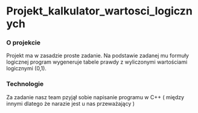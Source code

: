 # Projekt_kalkulator_wartosci_logicznych 


### O projekcie

Projekt ma w zasadzie proste zadanie. Na podstawie zadanej mu formuły logicznej program wygeneruje tabele prawdy z wyliczonymi
wartościami logicznymi (0,1).

### Technologie

Za zadanie nasz team pzyjął sobie napisanie programu w C++ ( między innymi dlatego że narazie jest u nas przeważający )
